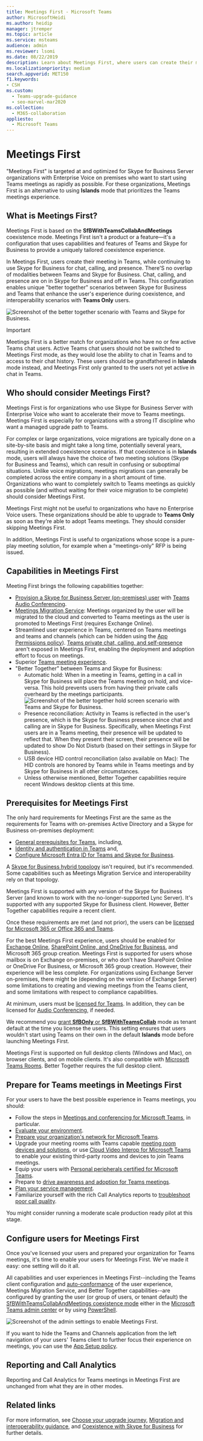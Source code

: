 ```yaml
---
title: Meetings First - Microsoft Teams 
author: MicrosoftHeidi
ms.author: heidip
manager: jtremper
ms.topic: article
ms.service: msteams
audience: admin
ms.reviewer: lsomi
ms.date: 08/22/2019
description: Learn about Meetings First, where users can create their meeting in Teams, while continuing to use Skype for Business for chat, calling, and presence.
ms.localizationpriority: medium
search.appverid: MET150
f1.keywords:
- CSH
ms.custom: 
  - Teams-upgrade-guidance
  - seo-marvel-mar2020
ms.collection: 
  - M365-collaboration
appliesto: 
  - Microsoft Teams
---
```


# Meetings First

"Meetings First" is targeted at and optimized for Skype for Business Server organizations with Enterprise Voice on premises who want to start using Teams meetings as rapidly as possible. For these organizations, Meetings First is an alternative to using **Islands** mode that prioritizes the Teams meetings experience.

## What is Meetings First?

Meetings First is based on the **SfBWithTeamsCollabAndMeetings** coexistence mode. Meetings First isn't a product or a feature—it's a configuration that uses capabilities and features of Teams and Skype for Business to provide a uniquely tailored coexistence experience.

In Meetings First, users create their meeting in Teams, while continuing to use Skype for Business for chat, calling, and presence. There'S no overlap of modalities between Teams and Skype for Business. Chat, calling, and presence are on in Skype for Business and off in Teams. This configuration enables unique "better together" scenarios between Skype for Business and Teams that enhance the user's experience during coexistence, and interoperability scenarios with **Teams Only** users.

![Screenshot of the better together scenario with Teams and Skype for Business.](media/meetings-first-meeting-in-meeting.png)

> [!IMPORTANT]
> Meetings First is a better match for organizations who have no or few active Teams chat users. Active Teams chat users should not be switched to Meetings First mode, as they would lose the ability to chat in Teams and to access to their chat history. These users should be grandfathered in **Islands** mode instead, and Meetings First only granted to the users not yet active in chat in Teams.

## Who should consider Meetings First?

Meetings First is for organizations who use Skype for Business Server with Enterprise Voice who want to accelerate their move to Teams meetings. Meetings First is especially for organizations with a strong IT discipline who want a managed upgrade path to Teams.

For complex or large organizations, voice migrations are typically done on a site-by-site basis and might take a long time, potentially several years, resulting in extended coexistence scenarios. If that coexistence is in **Islands** mode, users will always have the choice of two meeting solutions (Skype for Business and Teams), which can result in confusing or suboptimal situations. Unlike voice migrations, meetings migrations can generally be completed across the entire company in a short amount of time. Organizations who want to completely switch to Teams meetings as quickly as possible (and without waiting for their voice migration to be complete) should consider Meetings First.

Meetings First might not be useful to organizations who have no Enterprise Voice users. These organizations should be able to upgrade to **Teams Only** as soon as they're able to adopt Teams meetings. They should consider skipping Meetings First.

In addition, Meetings First is useful to organizations whose scope is a pure-play meeting solution, for example when a "meetings-only" RFP is being issued.

## Capabilities in Meetings First

Meeting First brings the following capabilities together:

- [Provision a Skype for Business Server (on-premises) user](./tutorial-audio-conferencing.yml?tutorial-step=3) with [Teams Audio Conferencing](tutorial-audio-conferencing.yml).
- [Meetings Migration Service](/skypeforbusiness/audio-conferencing-in-office-365/setting-up-the-meeting-migration-service-mms): Meetings organized by the user will be migrated to the cloud and converted to Teams meetings as the user is promoted to Meetings First (requires Exchange Online).
- Streamlined user experience in Teams, centered on Teams meetings and teams and channels (which can be hidden using the [App Permissions policy](teams-app-permission-policies.md)). [Teams private chat, calling, and self-presence](teams-client-experience-and-conformance-to-coexistence-modes.md) aren't exposed in Meetings First, enabling the deployment and adoption effort to focus on meetings.
- Superior [Teams meeting experience](tutorial-meetings-in-teams.yml).
- "Better Together" between Teams and Skype for Business:
  - Automatic hold: When in a meeting in Teams, getting in a call in Skype for Business will place the Teams meeting on hold, and vice-versa. This hold prevents users from having their private calls overheard by the meetings participants.
    ![Screenshot of the better together hold screen scenario with Teams and Skype for Business.](media/meetings-first-better-together-hold.png)
  - Presence reconciliation: Activity in Teams is reflected in the user's presence, which is the Skype for Business presence since chat and calling are in Skype for Business. Specifically, when Meetings First users are in a Teams meeting, their presence will be updated to reflect that. When they present their screen, their presence will be updated to show Do Not Disturb (based on their settings in Skype for Business).
  - USB device HID control reconciliation (also available on Mac): The HID controls are honored by Teams while in Teams meetings and by Skype for Business in all other circumstances.
  - Unless otherwise mentioned, Better Together capabilities require recent Windows desktop clients at this time.

## Prerequisites for Meetings First

The only hard requirements for Meetings First are the same as the requirements for Teams with on-premises Active Directory and a Skype for Business on-premises deployment:

- [General prerequisites for Teams](upgrade-plan-journey-prerequisites.md), including,
- [Identity and authentication in Teams](identify-models-authentication.md) and,
- [Configure Microsoft Entra ID for Teams and Skype for Business](/skypeforbusiness/hybrid/configure-azure-ad-connect).

A [Skype for Business hybrid topology](/skypeforbusiness/hybrid/configure-federation-with-skype-for-business-online) isn't required, but it's recommended. Some capabilities such as Meetings Migration Service and interoperability rely on that topology.

Meetings First is supported with any version of the Skype for Business Server (and known to work with the no-longer-supported Lync Server). It's supported with any supported Skype for Business client. However, Better Together capabilities require a recent client.

Once these requirements are met (and not prior), the users can be [licensed for Microsoft 365 or Office 365 and Teams](/office365/enterprise/assign-licenses-to-user-accounts).

For the best Meetings First experience, users should be enabled for [Exchange Online](exchange-teams-interact.md), [SharePoint Online, and OneDrive for Business](sharepoint-onedrive-interact.md), and Microsoft 365 group creation. Meetings First is supported for users whose mailbox is on Exchange on-premises, or who don't have SharePoint Online or OneDrive For Business, or Microsoft 365 group creation. However, their experience will be less complete. For organizations using Exchange Server on-premises, there might be (depending on the version of Exchange Server) some limitations to creating and viewing meetings from the Teams client, and some limitations with respect to compliance capabilities.

At minimum, users must be [licensed for Teams](/microsoft-365/admin/manage/assign-licenses-to-users). In addition, they can be licensed for [Audio Conferencing](set-up-audio-conferencing-in-teams.md), if needed.

We recommend you [grant **SfBOnly** or **SfBWithTeamsCollab**](/powershell/module/teams/grant-csteamsupgradepolicy) mode as tenant default at the time you license the users. This setting ensures that users wouldn't start using Teams on their own in the default **Islands** mode before launching Meetings First.

Meetings First is supported on full desktop clients (Windows and Mac), on browser clients, and on mobile clients. It's also compatible with [Microsoft Teams Rooms](/microsoftteams/room-systems/). Better Together requires the full desktop client.

## Prepare for Teams meetings in Meetings First

For your users to have the best possible experience in Teams meetings, you should:

- Follow the steps in [Meetings and conferencing for Microsoft Teams](deploy-meetings-microsoft-teams-landing-page.md), in particular.
- [Evaluate your environment](3-envision-evaluate-my-environment.md).
- [Prepare your organization's network for Microsoft Teams](prepare-network.md).
- Upgrade your meeting rooms with Teams capable [meeting room devices and solutions](/skypeforbusiness/certification/devices-meeting-rooms?bc=%2fmicrosoftteams%2fbreadcrumb%2ftoc.json&toc=%2fMicrosoftTeams%2ftoc.json), or use [Cloud Video Interop for Microsoft Teams](cloud-video-interop.md) to enable your existing third-party rooms and devices to join Teams meetings.
- Equip your users with [Personal peripherals certified for Microsoft Teams](devices/usb-devices.md).
- Prepare to [drive awareness and adoption for Teams meetings](adopt-microsoft-teams-landing-page.md).
- [Plan your service management](4-envision-plan-my-service-management.md).
- Familiarize yourself with the rich Call Analytics reports to [troubleshoot poor call quality](use-call-analytics-to-troubleshoot-poor-call-quality.md).

You might consider running a moderate scale production ready pilot at this stage.

## Configure users for Meetings First

Once you've licensed your users and prepared your organization for Teams meetings, it's time to enable your users for Meetings First. We've made it easy: one setting will do it all.

All capabilities and user experiences in Meetings First--including the Teams client configuration and [auto-conformance](teams-client-experience-and-conformance-to-coexistence-modes.md) of the user experience, Meetings Migration Service, and Better Together capabilities--are configured by granting the user (or group of users, or tenant default) the [SfBWithTeamsCollabAndMeetings coexistence mode](setting-your-coexistence-and-upgrade-settings.md) either in the [Microsoft Teams admin center](manage-teams-in-modern-portal.md) or by using [PowerShell](/powershell/module/teams/grant-csteamsupgradepolicy).

![Screenshot of the admin settings to enable Meetings First.](media/teams-meeting-admin-settings.png)

If you want to hide the Teams and Channels application from the left navigation of your users' Teams client to further focus their experience on meetings, you can use the [App Setup policy](teams-app-setup-policies.md).

## Reporting and Call Analytics

Reporting and Call Analytics for Teams meetings in Meetings First are unchanged from what they are in other modes.

## Related links

For more information, see [Choose your upgrade journey](upgrade-and-coexistence-of-skypeforbusiness-and-teams.md), [Migration and interoperability guidance](migration-interop-guidance-for-teams-with-skype.md), and [Coexistence with Skype for Business](coexistence-chat-calls-presence.md) for further details.
